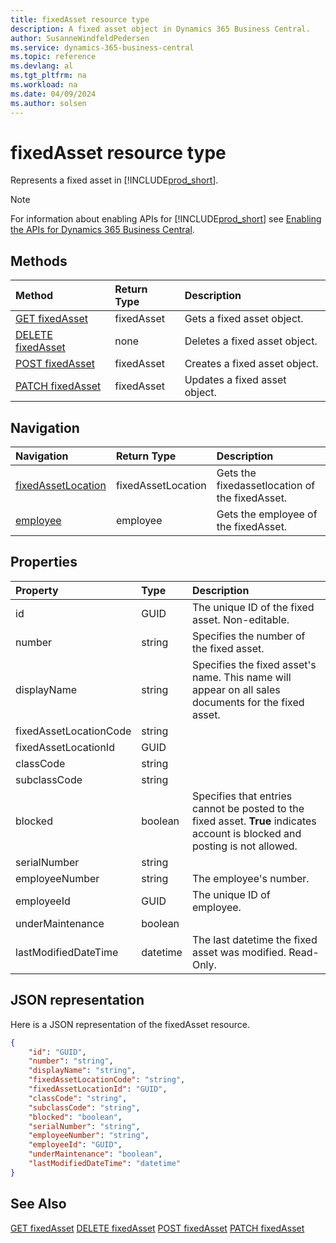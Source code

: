 ```yaml
---
title: fixedAsset resource type
description: A fixed asset object in Dynamics 365 Business Central.
author: SusanneWindfeldPedersen
ms.service: dynamics-365-business-central
ms.topic: reference
ms.devlang: al
ms.tgt_pltfrm: na
ms.workload: na
ms.date: 04/09/2024
ms.author: solsen
---
```


# fixedAsset resource type

<!-- START>DO_NOT_EDIT -->
<!-- IMPORTANT:Do not edit any of the content between here and the END>DO_NOT_EDIT. -->
Represents a fixed asset in [!INCLUDE[prod_short](../../../includes/prod_short.md)].

> [!NOTE]
> For information about enabling APIs for [!INCLUDE[prod_short](../../../includes/prod_short.md)] see [Enabling the APIs for Dynamics 365 Business Central](../enabling-apis-for-dynamics-nav.md).

## Methods

| Method | Return Type|Description |
|:--------------------|:-----------|:-------------------------|
|[GET fixedAsset](../api/dynamics_fixedasset_get.md)|fixedAsset|Gets a fixed asset object.|
|[DELETE fixedAsset](../api/dynamics_fixedasset_delete.md)|none|Deletes a fixed asset object.|
|[POST fixedAsset](../api/dynamics_fixedasset_create.md)|fixedAsset|Creates a fixed asset object.|
|[PATCH fixedAsset](../api/dynamics_fixedasset_update.md)|fixedAsset|Updates a fixed asset object.|


## Navigation

| Navigation |Return Type| Description |
|:----------|:----------|:-----------------|
|[fixedAssetLocation](dynamics_fixedassetlocation.md)|fixedAssetLocation |Gets the fixedassetlocation of the fixedAsset.|
|[employee](dynamics_employee.md)|employee |Gets the employee of the fixedAsset.|

## Properties

| Property           | Type   |Description     |
|:-------------------|:-------|:---------------|
|id|GUID|The unique ID of the fixed asset. Non-editable.|
|number|string|Specifies the number of the fixed asset.|
|displayName|string|Specifies the fixed asset's name. This name will appear on all sales documents for the fixed asset.|
|fixedAssetLocationCode|string||
|fixedAssetLocationId|GUID||
|classCode|string||
|subclassCode|string||
|blocked|boolean|Specifies that entries cannot be posted to the fixed asset. **True** indicates account is blocked and posting is not allowed.|
|serialNumber|string||
|employeeNumber|string|The employee's number.|
|employeeId|GUID|The unique ID of employee.|
|underMaintenance|boolean||
|lastModifiedDateTime|datetime|The last datetime the fixed asset was modified. Read-Only.|

## JSON representation

Here is a JSON representation of the fixedAsset resource.


```json
{
    "id": "GUID",
    "number": "string",
    "displayName": "string",
    "fixedAssetLocationCode": "string",
    "fixedAssetLocationId": "GUID",
    "classCode": "string",
    "subclassCode": "string",
    "blocked": "boolean",
    "serialNumber": "string",
    "employeeNumber": "string",
    "employeeId": "GUID",
    "underMaintenance": "boolean",
    "lastModifiedDateTime": "datetime"
}
```
<!-- IMPORTANT: END>DO_NOT_EDIT -->

## See Also
[GET fixedAsset](../api/dynamics_fixedasset_get.md)
[DELETE fixedAsset](../api/dynamics_fixedasset_delete.md)
[POST fixedAsset](../api/dynamics_fixedasset_create.md)
[PATCH fixedAsset](../api/dynamics_fixedasset_update.md)
